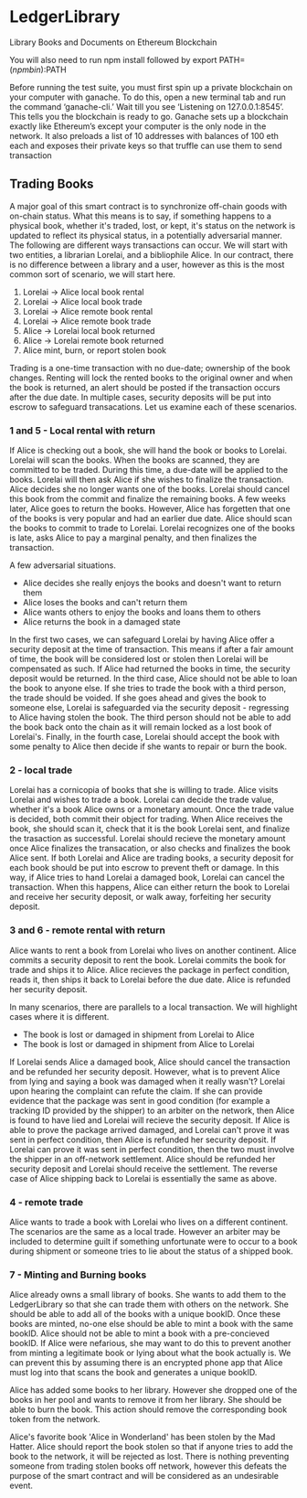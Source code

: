 # LedgerLibrary
Library Books and Documents on Ethereum Blockchain

You will also need to run npm install followed by export PATH=$(npm bin):$PATH

Before running the test suite, you must first spin up a private blockchain on your computer with
ganache.  To do this, open a new terminal tab and run the command ‘ganache-cli.’  Wait till you
see ‘Listening on 127.0.0.1:8545’.  This tells you the blockchain is ready to go.  Ganache sets up a
blockchain exactly like Ethereum’s except your computer is the only node in the network.  It also
preloads a list of 10 addresses with balances of 100 eth each and exposes their private keys so that
truffle can use them to send transaction


## Trading Books

A major goal of this smart contract is to synchronize off-chain goods with on-chain status. What this means
is to say, if something happens to a physical book, whether it's traded, lost, or kept, it's status on the network
is updated to reflect its physical status, in a potentially adversarial manner. The following are different ways
transactions can occur. We will start with two entities, a librarian Lorelai, and a bibliophile Alice. In our
contract, there is no difference between a library and a user, however as this is the most common sort of
scenario, we will start here.


1. Lorelai -> Alice local book rental
2. Lorelai -> Alice local book trade
3. Lorelai -> Alice remote book rental
4. Lorelai -> Alice remote book trade
5. Alice -> Lorelai local book returned
6. Alice -> Lorelai remote book returned
7. Alice mint, burn, or report stolen book

Trading is a one-time transaction with no due-date; ownership of the book changes. Renting will lock the rented
books to the original owner and when the book is returned, an alert should be posted if the transaction occurs after
the due date. In multiple cases, security deposits will be put into escrow to safeguard transacations. Let us
examine each of these scenarios.

### 1 and 5 - Local rental with return

If Alice is checking out a book, she will hand the book or books to Lorelai. Lorelai will scan the books. When the
books are scanned, they are committed to be traded. During this time, a due-date will be applied to the books.
Lorelai will then ask Alice if she wishes to finalize the transaction. Alice decides she no longer wants one of the
books. Lorelai should cancel this book from the commit and finalize the remaining books.  A few weeks later, Alice
goes to return the books. However, Alice has forgetten that one of the books is very popular and had an earlier due date.
Alice should scan the books to commit to trade to Lorelai. Lorelai recognizes one of the books is late, asks Alice to pay
a marginal penalty, and then finalizes the transaction. 

A few adversarial situations.
 - Alice decides she really enjoys the books and doesn't want to return them
 - Alice loses the books and can't return them
 - Alice wants others to enjoy the books and loans them to others
 - Alice returns the book in a damaged state

In the first two cases, we can safeguard Lorelai by having Alice offer a security deposit at the time of transaction.
This means if after a fair amount of time, the book will be considered lost or stolen then Lorelai will be compensated
as such. If Alice had returned the books in time, the security deposit would be returned. In the third case, Alice should
not be able to loan the book to anyone else. If she tries to trade the book with a third person, the trade should be voided.
If she goes ahead and gives the book to someone else, Lorelai is safeguarded via the security deposit - regressing to Alice
having stolen the book. The third person should not be able to add the book back onto the chain as it will remain locked
as a lost book of Lorelai's. Finally, in the fourth case, Lorelai should accept the book with some penalty to Alice then
decide if she wants to repair or burn the book.


### 2 - local trade

Lorelai has a cornicopia of books that she is willing to trade. Alice visits Lorelai and wishes to trade a book. Lorelai can
decide the trade value, whether it's a book Alice owns or a monetary amount. Once the trade value is decided, both commit
their object for trading. When Alice receives the book, she should scan it, check that it is the book Lorelai sent, and finalize
the trasaction as successful. Lorelai should recieve the monetary amount once Alice finalizes the transacation, or also checks and
finalizes the book Alice sent. If both Lorelai and Alice are trading books, a security deposit for each book should be put into escrow
to prevent theft or damage. In this way, if Alice tries to hand Lorelai a damaged book, Lorelai can cancel the transaction. When
this happens, Alice can either return the book to Lorelai and receive her security deposit, or walk away, forfeiting her security
deposit. 


### 3 and 6 - remote rental with return

Alice wants to rent a book from Lorelai who lives on another continent. Alice commits a security deposit to rent the book.
Lorelai commits the book for trade and ships it to Alice. Alice recieves the package in perfect condition, reads it, then
ships it back to Lorelai before the due date. Alice is refunded her security deposit.

In many scenarios, there are parallels to a local transaction. We will highlight cases where it is different.

 - The book is lost or damaged in shipment from Lorelai to Alice
 - The book is lost or damaged in shipment from Alice to Lorelai

If Lorelai sends Alice a damaged book, Alice should cancel the transaction and be refunded her security deposit. However,
what is to prevent Alice from lying and saying a book was damaged when it really wasn't? Lorelai upon hearing the complaint
can refute the claim. If she can provide evidence that the package was sent in good condition (for example a tracking ID provided
by the shipper) to an arbiter on the network, then Alice is found to have lied and Lorelai will recieve the security deposit.
If Alice is able to prove the package arrived damaged, and Lorelai can't prove it was sent in perfect condition, then Alice is
refunded her security deposit. If Lorelai can prove it was sent in perfect condition, then the two must involve the shipper in an
off-network settlement. Alice should be refunded her security deposit and Lorelai should receive the settlement.
The reverse case of Alice shipping back to Lorelai is essentially the same as above.


### 4 - remote trade

Alice wants to trade a book with Lorelai who lives on a different continent. The scenarios are the same as a local trade.
However an arbiter may be included to determine guilt if something unfortunate were to occur to a book during shipment or
someone tries to lie about the status of a shipped book.


### 7 - Minting and Burning books

Alice already owns a small library of books. She wants to add them to the LedgerLibrary so that she can trade them with
others on the network. She should be able to add all of the books with a unique bookID. Once these books are minted, no-one
else should be able to mint a book with the same bookID. Alice should not be able to mint a book with a pre-concieved
bookID. If Alice were nefarious, she may want to do this to prevent another from minting a legitimate book or lying about
what the book actually is. We can prevent this by assuming there is an encrypted phone app that Alice must log into that
scans the book and generates a unique bookID.

Alice has added some books to her library. However she dropped one of the books in her pool and wants to remove it
from her library. She should be able to burn the book. This action should remove the corresponding book token from
the network.

Alice's favorite book 'Alice in Wonderland' has been stolen by the Mad Hatter. Alice should report the book stolen
so that if anyone tries to add the book to the network, it will be rejected as lost. There is nothing preventing
someone from trading stolen books off network, however this defeats the purpose of the smart contract and will be
considered as an undesirable event.